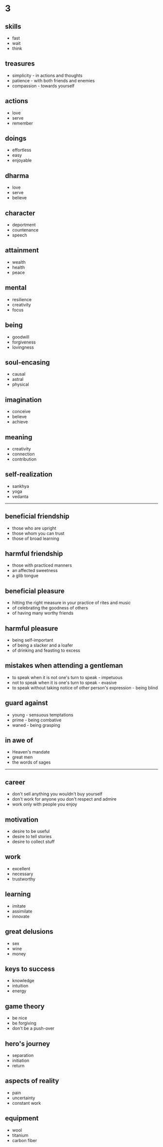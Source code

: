 # 3

## skills

* fast
* wait
* think

## treasures

* simplicity - in actions and thoughts
* patience - with both friends and enemies
* compassion - towards yourself

## actions

* love
* serve
* remember

## doings

* effortless
* easy
* enjoyable

## dharma

* love
* serve
* believe

## character

* deportment
* countenance
* speech

## attainment

* wealth
* health
* peace

## mental

* resilience
* creativity
* focus

## being

* goodwill
* forgiveness
* lovingness

## soul-encasing

* causal
* astral
* physical

## imagination

* conceive
* believe
* achieve

## meaning

* creativity
* connection
* contribution

## self-realization

* sankhya
* yoga
* vedanta

***

## beneficial friendship

* those who are upright
* those whom you can trust
* those of broad learning

## harmful friendship

* those with practiced manners
* an affected sweetness
* a glib tongue

## beneficial pleasure

* hitting the right measure in your practice of rites and music
* of celebrating the goodness of others
* of having many worthy friends

## harmful pleasure

* being self-important
* of being a slacker and a loafer
* of drinking and feasting to excess

## mistakes when attending a gentleman

* to speak when it is not one's turn to speak - impetuous
* not to speak when it is one's turn to speak - evasive
* to speak without taking notice of other person's expression - being blind

## guard against

* young - sensuous temptations
* prime - being combative
* waned - being grasping

## in awe of

* Heaven's mandate
* great men
* the words of sages

***

## career

* don't sell anything you wouldn't buy yourself
* don't work for anyone you don't respect and admire
* work only with people you enjoy

## motivation

* desire to be useful
* desire to tell stories
* desire to collect stuff

## work

* excellent
* necessary
* trustworthy

## learning

* imitate
* assimilate
* innovate

## great delusions

* sex
* wine
* money

## keys to success

* knowledge
* intuition
* energy

## game theory

* be nice
* be forgiving
* don't be a push-over

## hero's journey

* separation
* initiation
* return

## aspects of reality

* pain
* uncertainty
* constant work

## equipment

* wool
* titanium
* carbon fiber
